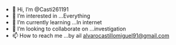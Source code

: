 - 👋 Hi, I’m @Casti261191
- 👀 I’m interested in ...Everything
- 🌱 I’m currently learning ...In internet
- 💞️ I’m looking to collaborate on ...investigation 
- 📫 How to reach me ...by ail alvarocastillomiguel91@gmail.com 

